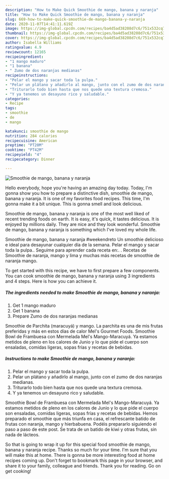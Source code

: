 ```yaml
---
description: "How to Make Quick Smoothie de mango, banana y naranja"
title: "How to Make Quick Smoothie de mango, banana y naranja"
slug: 669-how-to-make-quick-smoothie-de-mango-banana-y-naranja
date: 2020-11-07T14:41:11.619Z
image: https://img-global.cpcdn.com/recipes/ba4d5ad38208d7c6/751x532cq70/smoothie-de-mango-banana-y-naranja-foto-principal.jpg
thumbnail: https://img-global.cpcdn.com/recipes/ba4d5ad38208d7c6/751x532cq70/smoothie-de-mango-banana-y-naranja-foto-principal.jpg
cover: https://img-global.cpcdn.com/recipes/ba4d5ad38208d7c6/751x532cq70/smoothie-de-mango-banana-y-naranja-foto-principal.jpg
author: Isabella Williams
ratingvalue: 4.9
reviewcount: 12165
recipeingredient:
- "1 mango maduro"
- "1 banana"
- " Zumo de dos naranjas medianas"
recipeinstructions:
- "Pelar el mango y sacar toda la pulpa."
- "Pelar un plátano y añadirlo al mango, junto con el zumo de dos naranjas medianas."
- "Triturarlo todo bien hasta que nos quede una textura cremosa."
- "Y ya tenemos un desayuno rico y saludable."
categories:
- Recipe
tags:
- smoothie
- de
- mango

katakunci: smoothie de mango 
nutrition: 284 calories
recipecuisine: American
preptime: "PT20M"
cooktime: "PT42M"
recipeyield: "4"
recipecategory: Dinner

---
```



![Smoothie de mango, banana y naranja](https://img-global.cpcdn.com/recipes/ba4d5ad38208d7c6/751x532cq70/smoothie-de-mango-banana-y-naranja-foto-principal.jpg)

Hello everybody, hope you're having an amazing day today. Today, I'm gonna show you how to prepare a distinctive dish, smoothie de mango, banana y naranja. It is one of my favorites food recipes. This time, I'm gonna make it a bit unique. This is gonna smell and look delicious.

Smoothie de mango, banana y naranja is one of the most well liked of recent trending foods on earth. It is easy, it's quick, it tastes delicious. It is enjoyed by millions daily. They are nice and they look wonderful. Smoothie de mango, banana y naranja is something which I've loved my whole life.

Smoothie de mango, banana y naranja #weekendreto Un smoothie delicioso e ideal para desayunar cualquier día de la semana. Pelar el mango y sacar toda la pulpa.. Seguime para aprender cada receta en:. . Recetas de Smoothie de naranja, mango y lima y muchas más recetas de smoothie de naranja mango.


To get started with this recipe, we have to first prepare a few components. You can cook smoothie de mango, banana y naranja using 3 ingredients and 4 steps. Here is how you can achieve it.

<!--inarticleads1-->

##### The ingredients needed to make Smoothie de mango, banana y naranja:

1. Get 1 mango maduro
1. Get 1 banana
1. Prepare  Zumo de dos naranjas medianas


Smoothie de Parchita (maracuyá) y mango. La parchita es una de mis frutas preferidas y más en estos días de calor Mel&#39;s Gourmet Foods. Smoothie Bowl de Frambuesa con Mermelada Mel&#39;s Mango-Maracuyá. Ya estamos metidos de pleno en los calores de Junio y lo que pide el cuerpo son ensaladas, comidas ligeras, sopas frías y recetas de bebidas. 

<!--inarticleads2-->

##### Instructions to make Smoothie de mango, banana y naranja:

1. Pelar el mango y sacar toda la pulpa.
1. Pelar un plátano y añadirlo al mango, junto con el zumo de dos naranjas medianas.
1. Triturarlo todo bien hasta que nos quede una textura cremosa.
1. Y ya tenemos un desayuno rico y saludable.


Smoothie Bowl de Frambuesa con Mermelada Mel&#39;s Mango-Maracuyá. Ya estamos metidos de pleno en los calores de Junio y lo que pide el cuerpo son ensaladas, comidas ligeras, sopas frías y recetas de bebidas. Hemos preparado el smoothie que más triunfa en casa, el refrescante batido de frutas con naranja, mango y hierbabuena. Podéis prepararlo siguiendo el paso a paso de este post. Se trata de un batido de kiwi y otras frutas, sin nada de lácteos. 

So that is going to wrap it up for this special food smoothie de mango, banana y naranja recipe. Thanks so much for your time. I'm sure that you will make this at home. There is gonna be more interesting food at home recipes coming up. Don't forget to bookmark this page in your browser, and share it to your family, colleague and friends. Thank you for reading. Go on get cooking!
